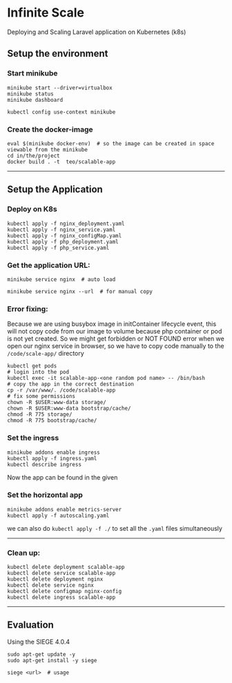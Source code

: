# Infinite Scale 
Deploying and Scaling Laravel application on Kubernetes (k8s)

## Setup the environment
### Start minikube

```
minikube start --driver=virtualbox
minikube status
minikube dashboard

kubectl config use-context minikube
```

### Create the docker-image

```
eval $(minikube docker-env)  # so the image can be created in space viewable from the minikube
cd in/the/project
docker build . -t  teo/scalable-app 
```

---

## Setup the Application
### Deploy on K8s

```
kubectl apply -f nginx_deployment.yaml 
kubectl apply -f nginx_service.yaml
kubectl apply -f nginx_configMap.yaml
kubectl apply -f php_deployment.yaml 
kubectl apply -f php_service.yaml
```

### Get the application URL:

```
minikube service nginx  # auto load

minikube service nginx --url  # for manual copy
```

### Error fixing: 
Because we are using busybox image in initContainer lifecycle event, this will not copy code from our image to volume because php container or pod is not yet created. So we might get forbidden or NOT FOUND error when we open our nginx service in browser, so we have to copy code manually to the `/code/scale-app/` directory

```
kubectl get pods
# login into the pod
kubectl exec -it scalable-app-<one random pod name> -- /bin/bash
# copy the app in the correct destination
cp -r /var/www/. /code/scalable-app
# fix some permissions
chown -R $USER:www-data storage/
chown -R $USER:www-data bootstrap/cache/
chmod -R 775 storage/
chmod -R 775 bootstrap/cache/
```

### Set the ingress

```
minikube addons enable ingress
kubectl apply -f ingress.yaml
kubectl describe ingress

```

Now the app can be found in the given <url>

### Set the horizontal app

```
minikube addons enable metrics-server
kubectl apply -f autoscaling.yaml
```

we can also do `kubectl apply -f ./` to set all the `.yaml` files simultaneously

---

### Clean up:

```
kubectl delete deployment scalable-app
kubectl delete service scalable-app
kubectl delete deployment nginx
kubectl delete service nginx
kubectl delete configmap nginx-config
kubectl delete ingress scalable-app
```

---

## Evaluation

Using the SIEGE 4.0.4
<info and setup instructions>

```
sudo apt-get update -y
sudo apt-get install -y siege

siege <url>  # usage
```
